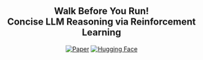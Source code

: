 <div align='center'>
<h2>Walk Before You Run! <br/>Concise LLM Reasoning via Reinforcement Learning</h2>

<!-- TODO:  Paper, Models-->
[![Paper](https://img.shields.io/badge/paper-5f16a8?style=for-the-badge&logo=arxiv&logoColor=white)](https://arxiv.org/abs/2503.17287)
<a href="https://huggingface.co/collections/Nickyang/conciser-6827718942b90a6390db50c1" target="_blank"><img alt="Hugging Face"
    src="https://img.shields.io/badge/HuggingFace-fcd022?style=for-the-badge&logo=huggingface&logoColor=000&labelColor"/></a>
</div>
